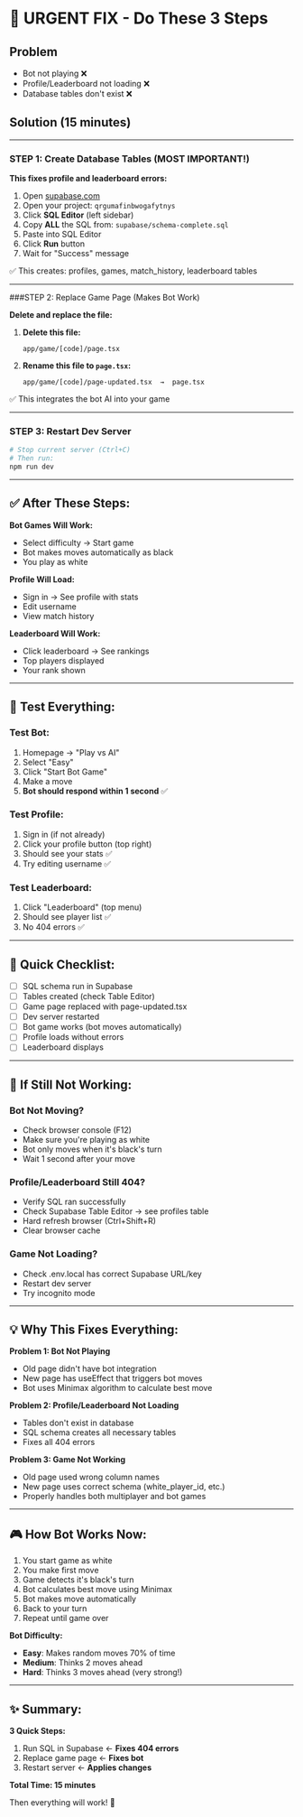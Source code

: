 # 🚨 URGENT FIX - Do These 3 Steps

## Problem
- Bot not playing ❌
- Profile/Leaderboard not loading ❌  
- Database tables don't exist ❌

## Solution (15 minutes)

---

### STEP 1: Create Database Tables (MOST IMPORTANT!)

**This fixes profile and leaderboard errors:**

1. Open [supabase.com](https://supabase.com)
2. Open your project: `qrgumafinbwogafytnys`
3. Click **SQL Editor** (left sidebar)
4. Copy **ALL** the SQL from: `supabase/schema-complete.sql`
5. Paste into SQL Editor
6. Click **Run** button
7. Wait for "Success" message

✅ This creates: profiles, games, match_history, leaderboard tables

---

###STEP 2: Replace Game Page (Makes Bot Work)

**Delete and replace the file:**

1. **Delete this file:**
   ```
   app/game/[code]/page.tsx
   ```

2. **Rename this file to `page.tsx`:**
   ```
   app/game/[code]/page-updated.tsx  →  page.tsx
   ```

✅ This integrates the bot AI into your game

---

### STEP 3: Restart Dev Server

```bash
# Stop current server (Ctrl+C)
# Then run:
npm run dev
```

---

## ✅ After These Steps:

**Bot Games Will Work:**
- Select difficulty → Start game
- Bot makes moves automatically as black
- You play as white

**Profile Will Load:**
- Sign in → See profile with stats
- Edit username
- View match history

**Leaderboard Will Work:**
- Click leaderboard → See rankings
- Top players displayed
- Your rank shown

---

## 🎯 Test Everything:

### Test Bot:
1. Homepage → "Play vs AI"
2. Select "Easy"
3. Click "Start Bot Game"
4. Make a move
5. **Bot should respond within 1 second** ✅

### Test Profile:
1. Sign in (if not already)
2. Click your profile button (top right)
3. Should see your stats ✅
4. Try editing username ✅

### Test Leaderboard:
1. Click "Leaderboard" (top menu)
2. Should see player list ✅
3. No 404 errors ✅

---

## 📝 Quick Checklist:

- [ ] SQL schema run in Supabase
- [ ] Tables created (check Table Editor)
- [ ] Game page replaced with page-updated.tsx
- [ ] Dev server restarted
- [ ] Bot game works (bot moves automatically)
- [ ] Profile loads without errors
- [ ] Leaderboard displays

---

## 🐛 If Still Not Working:

### Bot Not Moving?
- Check browser console (F12)
- Make sure you're playing as white
- Bot only moves when it's black's turn
- Wait 1 second after your move

### Profile/Leaderboard Still 404?
- Verify SQL ran successfully
- Check Supabase Table Editor → see profiles table
- Hard refresh browser (Ctrl+Shift+R)
- Clear browser cache

### Game Not Loading?
- Check .env.local has correct Supabase URL/key
- Restart dev server
- Try incognito mode

---

## 💡 Why This Fixes Everything:

**Problem 1: Bot Not Playing**
- Old page didn't have bot integration
- New page has useEffect that triggers bot moves
- Bot uses Minimax algorithm to calculate best move

**Problem 2: Profile/Leaderboard Not Loading**
- Tables don't exist in database
- SQL schema creates all necessary tables
- Fixes all 404 errors

**Problem 3: Game Not Working**
- Old page used wrong column names
- New page uses correct schema (white_player_id, etc.)
- Properly handles both multiplayer and bot games

---

## 🎮 How Bot Works Now:

1. You start game as white
2. You make first move
3. Game detects it's black's turn
4. Bot calculates best move using Minimax
5. Bot makes move automatically
6. Back to your turn
7. Repeat until game over

**Bot Difficulty:**
- **Easy**: Makes random moves 70% of time
- **Medium**: Thinks 2 moves ahead
- **Hard**: Thinks 3 moves ahead (very strong!)

---

## ✨ Summary:

**3 Quick Steps:**
1. Run SQL in Supabase ← **Fixes 404 errors**
2. Replace game page ← **Fixes bot**
3. Restart server ← **Applies changes**

**Total Time: 15 minutes**

Then everything will work! 🎉
